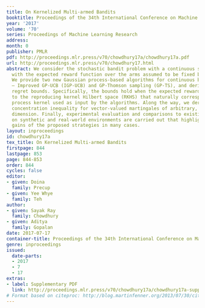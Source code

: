 ```yaml
---
title: On Kernelized Multi-armed Bandits
booktitle: Proceedings of the 34th International Conference on Machine Learning
year: '2017'
volume: '70'
series: Proceedings of Machine Learning Research
address: 
month: 0
publisher: PMLR
pdf: http://proceedings.mlr.press/v70/chowdhury17a/chowdhury17a.pdf
url: http://proceedings.mlr.press/v70/chowdhury17.html
abstract: We consider the stochastic bandit problem with a continuous set of arms,
  with the expected reward function over the arms assumed to be fixed but unknown.
  We provide two new Gaussian process-based algorithms for continuous bandit optimization
  – Improved GP-UCB (IGP-UCB) and GP-Thomson sampling (GP-TS), and derive corresponding
  regret bounds. Specifically, the bounds hold when the expected reward function belongs
  to the reproducing kernel Hilbert space (RKHS) that naturally corresponds to a Gaussian
  process kernel used as input by the algorithms. Along the way, we derive a new self-normalized
  concentration inequality for vector-valued martingales of arbitrary, possibly infinite,
  dimension. Finally, experimental evaluation and comparisons to existing algorithms
  on synthetic and real-world environments are carried out that highlight the favourable
  gains of the proposed strategies in many cases.
layout: inproceedings
id: chowdhury17a
tex_title: On Kernelized Multi-armed Bandits
firstpage: 844
lastpage: 853
page: 844-853
order: 844
cycles: false
editor:
- given: Doina
  family: Precup
- given: Yee Whye
  family: Teh
author:
- given: Sayak Ray
  family: Chowdhury
- given: Aditya
  family: Gopalan
date: 2017-07-17
container-title: Proceedings of the 34th International Conference on Machine Learning
genre: inproceedings
issued:
  date-parts:
  - 2017
  - 7
  - 17
extras:
- label: Supplementary PDF
  link: http://proceedings.mlr.press/v70/chowdhury17a/chowdhury17a-supp.pdf
# Format based on citeproc: http://blog.martinfenner.org/2013/07/30/citeproc-yaml-for-bibliographies/
---
```

